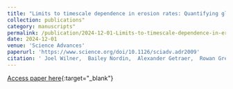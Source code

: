 ```yaml
---
title: "Limits to timescale dependence in erosion rates: Quantifying glacial and fluvial erosion across timescales"
collection: publications"
category: manuscripts"
permalink: /publication/2024-12-01-Limits-to-timescale-dependence-in-erosion-rates-Quantifying-glacial-and-fluvial-erosion-across-timescales
date: 2024-12-01
venue: 'Science Advances'
paperurl: 'https://www.science.org/doi/10.1126/sciadv.adr2009'
citation: ' Joel Wilner,  Bailey Nordin,  Alexander Getraer,  Rowan Gregoire,  Mansa Krishna,  Jiawen Li,  Derek Pickell,  Emma Rogers,  Kalin McDannell,  Marisa Palucis,  C. Keller, &quot;Limits to timescale dependence in erosion rates: Quantifying glacial and fluvial erosion across timescales.&quot; Science Advances, 2024.'
---
```

[Access paper here](https://www.science.org/doi/10.1126/sciadv.adr2009){:target="_blank"}
